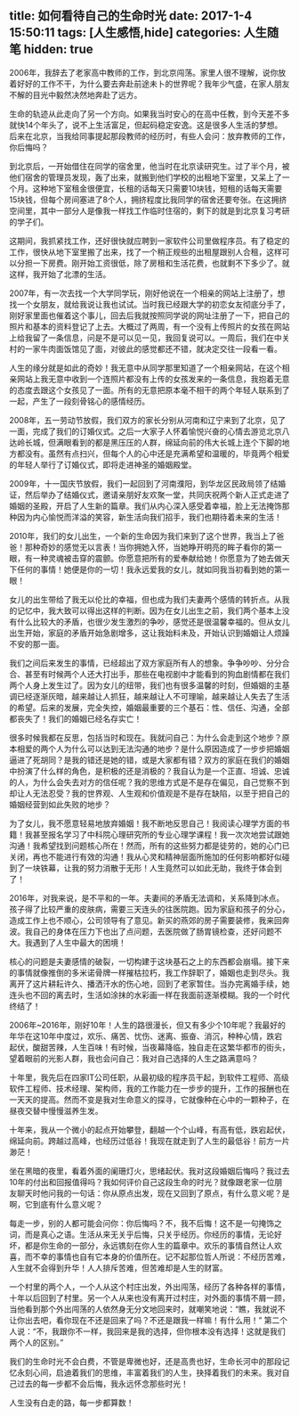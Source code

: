 title: 如何看待自己的生命时光
date: 2017-1-4 15:50:11
tags: [人生感悟,hide]
categories: 人生随笔
hidden: true
---

2006年，我辞去了老家高中教师的工作，到北京闯荡。家里人很不理解，说你放着好好的工作不干，为什么要去奔赴前途未卜的世界呢？我年少气盛，在家人朋友不解的目光中毅然决然地奔赴了远方。

生命的轨迹从此走向了另一个方向。如果我当时安心的在高中任教，到今天差不多就快14个年头了，说不上生活富足，但起码稳定安逸。这是很多人生活的梦想。后来在北京，当我给同事提起那段教师的经历时，有些人会问：放弃教师的工作，你后悔吗？

到北京后，一开始借住在同学的宿舍里，他当时在北京读研究生。过了半个月，被他们宿舍的管理员发现，轰了出来，就搬到他们学校的出租地下室里，又呆上了一个月。这种地下室租金很便宜，长租的话每天只需要10块钱，短租的话每天需要15块钱，但每个房间塞进了8个人，拥挤程度比我同学的宿舍还要夸张。在这拥挤空间里，其中一部分人是像我一样找工作临时住宿的，剩下的就是到北京复习考研的学子们。

这期间，我抓紧找工作，还好很快就应聘到一家软件公司里做程序员。有了稳定的工作，很快从地下室里搬了出来，找了一个稍正规些的出租屋跟别人合租，这样可以分担一下房费。刚开始工资很低，除了房租和生活花费，也就剩不下多少了。就这样，我开始了北漂的生活。

2007年，有一次去找一个大学同学玩，刚好他说在一个相亲的网站上注册了，想找一个女朋友，就给我说让我也试试。当时我已经跟大学的初恋女友彻底分手了，刚好家里面也催着这个事儿，回去后我就按照同学说的网址注册了一下，把自己的照片和基本的资料登记了上去。大概过了两周，有一个没有上传照片的女孩在网站上给我留了一条信息，问是不是可以见一见，我回复说可以。一周后，我们在中关村的一家牛肉面饭馆见了面，对彼此的感觉都还不错，就决定交往一段看一看。

人生的缘分就是如此的奇妙！我无意中从同学那里知道了一个相亲网站，在这个相亲网站上我无意中收到一个连照片都没有上传的女孩发来的一条信息，我抱着无意的态度去跟这个女孩见了一面。所有的无意把原本毫不相干的两个年轻人联系到了一起，产生了一段刻骨铭心的感情经历。

2008年，五一劳动节放假，我们双方的家长分别从河南和辽宁来到了北京，见了一面，完成了我们的订婚仪式。之后一大家子人怀着愉悦兴奋的心情去游览北京八达岭长城，但满眼看到的都是黑压压的人群，绵延向前的伟大长城上连个下脚的地方都没有。虽然有点扫兴，但每个人的心中还是充满希望和温暖的，毕竟两个相爱的年轻人举行了订婚仪式，即将走进神圣的婚姻殿堂。

2009年，十一国庆节放假，我们一起回到了河南濮阳，到华龙区民政局领了结婚证，然后举办了结婚仪式，邀请亲朋好友欢聚一堂，共同庆祝两个新人正式走进了婚姻的圣殿，开启了人生新的篇章。我们从内心深入感受着幸福，脸上无法掩饰那种因为内心愉悦而洋溢的笑容，新生活向我们招手，我们也期待着未来的生活！

2010年，我们的女儿出生，一个新的生命因为我们来到了这个世界，我当上了爸爸！那种奇妙的感觉无以言表！当你拥她入怀，当她睁开明亮的眸子看你的第一眼，有一种灵魂被击穿的震颤。你愿意把所有的爱奉献给她！你愿意为了她去做天下任何的事情！她便是你的一切！我永远爱我的女儿，就如同我当初看到她的第一眼！

女儿的出生带给了我无以伦比的幸福，但也成为我们夫妻两个感情的转折点。从我的记忆中，我大致可以得出这样的判断。因为在女儿出生之前，我们两个基本上没有什么比较大的矛盾，也很少发生激烈的争吵，感觉还是很温馨幸福的。但从女儿出生开始，家庭的矛盾开始急剧增多，这让我始料未及，开始认识到婚姻让人烦躁不安的那一面。

我们之间后来发生的事情，已经超出了双方家庭所有人的想象。争争吵吵、分分合合、甚至有时候两个人还大打出手，那些在电视剧中才能看到的狗血剧情都在我们两个人身上发生过了。因为女儿的纽带，我们也有很多温馨的时刻，但婚姻的主基调已经逐渐灰暗，越来越让人抓狂，越来越让人不可理喻，越来越让人失去了生活的希望。后来的发展，完全失控，婚姻最重要的三个基石：性、信任、沟通，全部都丧失了！我们的婚姻已经名存实亡！

很多时候我都在反思，包括当时和现在。我就问自己：为什么会走到这个地步？原本相爱的两个人为什么可以达到无法沟通的地步？是什么原因造成了一步步把婚姻逼进了死胡同？是我的错还是她的错，或是大家都有错？双方的家庭在我们的婚姻中扮演了什么样的角色，是积极的还是消极的？我自认为是一个正直、坦诚、忠诚的人，为什么会失去对方的信任呢？我的思维方式是不是存在偏见，自己觉察不到却让人无法忍受？我的世界观、人生观和价值观是不是存在缺陷，以至于把自己的婚姻经营到如此失败的地步？

为了女儿，我不愿意轻易地放弃婚姻！我不断地反思自己！我阅读心理学方面的书籍！我甚至报名学习了中科院心理研究所的专业心理学课程！我一次次地尝试跟她沟通！我希望找到问题核心所在！然而，所有的这些努力都是徒劳的，她的心门已关闭，再也不能进行有效的沟通！我从心灵和精神层面所施加的任何影响都好似碰到了一块铁幕，让我的努力消散于无形！人生竟然可以如此无助，我终于体会到了！

2016年，对我来说，是不平和的一年。夫妻间的矛盾无法调和，关系降到冰点。孩子得了比较严重的皮肤病，需要三天连头的往医院跑。因为家庭和孩子的分心，造成工作上也不顺心，公司领导有了意见。新买的燕郊的房子需要装修，我来回奔波。我自己的身体在压力下也出了点问题，去医院做了肠胃镜检查，还好问题不大。我遇到了人生中最大的困境！

核心的问题是夫妻感情的破裂，一切构建于这块基石之上的东西都会崩塌。接下来的事情就像推倒的多米诺骨牌一样摧枯拉朽，我工作辞职了，婚姻也走到尽头。我离开了这片耕耘许久、播洒汗水的伤心地，回到了老家暂住。当办完离婚手续，她连头也不回的离去时，生活如涂抹的水彩画一样在我面前逐渐模糊。我的一个时代终结了！

2006年~2016年，刚好10年！人生的路很漫长，但又有多少个10年呢？我最好的年华在这10年中度过，欢乐、痛苦、忧伤、迷离、振奋、消沉，种种心情，跌宕起伏，酸甜苦辣，人生百味！有时候，当夜幕降临，独自走在这繁华都市的街头，望着眼前的光影人群，我也会问自己：我对自己选择的人生之路满意吗？

十年里，我先后在四家IT公司任职，从最初级的程序员干起，到软件工程师、高级软件工程师、技术经理、架构师，我的工作能力在一步步的提升，工作的报酬也在一天天的提高。然而不变是我对生命意义的探寻，它就像种在心中的一颗种子，在昼夜交替中慢慢滋养生发。

十年来，我从一个微小的起点开始攀登，翻越一个个山峰，有高有低，跌宕起伏，绵延向前。跨越过高峰，也经历过低谷！我现在就走到了人生的最低谷！前方一片渺茫！

坐在黑暗的夜里，看着外面的阑珊灯火，思绪起伏。我对这段婚姻后悔吗？我过去10年的付出和回报值得吗？我如何评价自己这段生命的时光？就像跟老家一位朋友聊天时他问我的一句话：你从原点出发，现在又回到了原点，有什么意义呢？是啊，它到底有什么意义呢？

每走一步，别的人都可能会问你：你后悔吗？不，我不后悔！这不是一句掩饰之词，而是真心之语。生活从来无关乎后悔，只关乎经历。你经历的事情，无论好坏，都是你生命的一部分，永远镌刻在你人生的篇章中。欢乐的事情自然让人欢喜，而不幸的事情也自有它本身的价值所在。记不起那位哲人所说：不经历苦难，人生就不会得到升华！人人排斥苦难，但苦难却是人生的财富。

一个村里的两个人，一个人从这个村庄出发，外出闯荡，经历了各种各样的事情，十年以后回到了村里。另一个人从来也没有离开过村庄，对外面的事情不屑一顾，当他看到那个外出闯荡的人依然身无分文地回来时，就嘲笑地说：“瞧，我就说不让你出去吧，看你现在不还是回来了吗？不还是跟我一样嘛！有什么用！” 第二个人说：“不，我跟你不一样，我回来是我的选择，但你根本没有选择！这就是我们两个人的区别。” 

我们的生命时光不会白费，不管是卑微也好，还是高贵也好，生命长河中的那段记忆永刻心间，启迪着我们的思维，丰富着我们的人生，抉择着我们的未来。我对自己过去的每一步都不会后悔，我永远怀念那些时光！

人生没有白走的路，每一步都算数！
